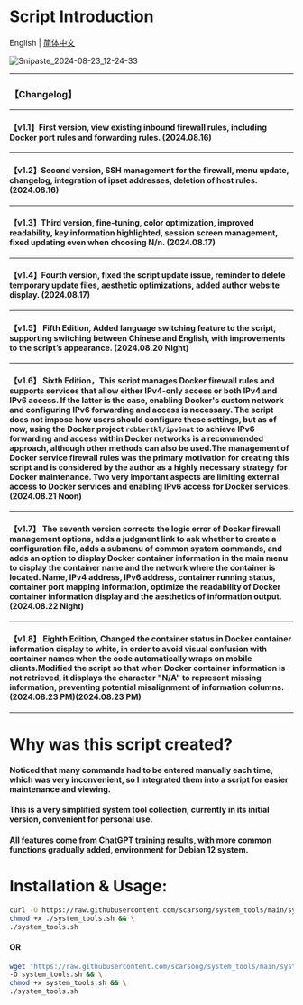 # Script Introduction

English | [简体中文](./README.zh-cn.md)

![Snipaste_2024-08-23_12-24-33](https://github.com/user-attachments/assets/2068cda3-6500-43d0-9545-4bffbc788cff)

---

### 【Changelog】

---

#### 【v1.1】First version, view existing inbound firewall rules, including Docker port rules and forwarding rules. (2024.08.16)

---

#### 【v1.2】Second version, SSH management for the firewall, menu update, changelog, integration of ipset addresses, deletion of host rules. (2024.08.16)

---

#### 【v1.3】Third version, fine-tuning, color optimization, improved readability, key information highlighted, session screen management, fixed updating even when choosing N/n. (2024.08.17)

---

#### 【v1.4】Fourth version, fixed the script update issue, reminder to delete temporary update files, aesthetic optimizations, added author website display. (2024.08.17)

---

#### 【v1.5】 Fifth Edition, Added language switching feature to the script, supporting switching between Chinese and English, with improvements to the script’s appearance. (2024.08.20 Night)

---

#### 【v1.6】 Sixth Edition，This script manages Docker firewall rules and supports services that allow either IPv4-only access or both IPv4 and IPv6 access. If the latter is the case, enabling Docker's custom network and configuring IPv6 forwarding and access is necessary. The script does not impose how users should configure these settings, but as of now, using the Docker project `robbertkl/ipv6nat` to achieve IPv6 forwarding and access within Docker networks is a recommended approach, although other methods can also be used.The management of Docker service firewall rules was the primary motivation for creating this script and is considered by the author as a highly necessary strategy for Docker maintenance. Two very important aspects are limiting external access to Docker services and enabling IPv6 access for Docker services. (2024.08.21 Noon)

---

#### 【v1.7】 The seventh version corrects the logic error of Docker firewall management options, adds a judgment link to ask whether to create a configuration file, adds a submenu of common system commands, and adds an option to display Docker container information in the main menu to display the container name and the network where the container is located. Name, IPv4 address, IPv6 address, container running status, container port mapping information, optimize the readability of Docker container information display and the aesthetics of information output. (2024.08.22 Night)

---

#### 【v1.8】 Eighth Edition, Changed the container status in Docker container information display to white, in order to avoid visual confusion with container names when the code automatically wraps on mobile clients.Modified the script so that when Docker container information is not retrieved, it displays the character "N/A" to represent missing information, preventing potential misalignment of information columns. (2024.08.23 PM)(2024.08.23 PM)

---

# Why was this script created?

#### Noticed that many commands had to be entered manually each time, which was very inconvenient, so I integrated them into a script for easier maintenance and viewing.
#### This is a very simplified system tool collection, currently in its initial version, convenient for personal use.
#### All features come from ChatGPT training results, with more common functions gradually added, environment for Debian 12 system.

# Installation & Usage:

```bash
curl -O https://raw.githubusercontent.com/scarsong/system_tools/main/system_tools.sh && \
chmod +x ./system_tools.sh && \
./system_tools.sh
```
#### OR
```bash
wget "https://raw.githubusercontent.com/scarsong/system_tools/main/system_tools.sh?$(date +%s)" \
-O system_tools.sh && \
chmod +x system_tools.sh && \
./system_tools.sh
```

